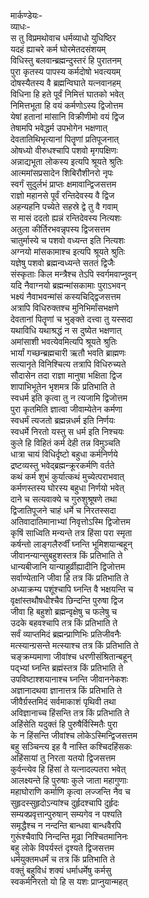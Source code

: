 मार्कण्डेयः-  
व्याधः-  
स तु विप्रमथोवाच धर्मव्याधो युधिष्ठिर  
यदहं ह्याचरे कर्म घोरमेतदसंशयम्  
विधिस्तु बलवान्ब्रह्मन्दुस्तरं हि पुरातनम्  
पुरा कृतस्य पापस्य कर्मदोषो भवत्ययम्  
दोषस्यैतस्य वै ब्रह्मन्विघाते यत्नवानहम्  
विधिना हि हते पूर्वं निमित्तं घातको भवेत्  
निमित्तभूता हि वयं कर्मणोऽस्य द्विजोत्तम  
येषां हतानां मांसानि विक्रीणीमो वयं द्विज  
तेषामपि भवेद्धर्म उपभोगेन भक्षणात्  
देवतातिथिभृत्यानां पितॄणां प्रतिपूजनात्  
ओषध्यो वीरुधश्चापि पशवो मृगपक्षिणः  
अन्नाद्यभूता लोकस्य इत्यपि श्रूयते श्रुतिः  
आत्ममांसप्रसादेन शिबिरौशीनरो नृपः  
स्वर्गं सुदुर्लभं प्राप्तः क्षमावान्द्विजसत्तम  
राज्ञो महानसे पूर्वं रन्तिदेवस्य वै द्विज  
अहन्यहनि पच्येते सहस्रे द्वे तु वै गवाम्  
स मासं ददतो ह्यन्नं रन्तिदेवस्य नित्यशः  
अतुला कीर्तिरभवन्नृपस्य द्विजसत्तम  
चातुर्मास्ये च पशवो वध्यन्त इति नित्यशः  
अग्नयो मांसकामाश्च इत्यपि श्रूयते श्रुतिः  
यज्ञेषु पशवो ब्रह्मन्वध्यन्ते सततं द्विजैः  
संस्कृताः किल मन्त्रैश्च तेऽपि स्वर्गमवाप्नुवन्  
यदि नैवाग्नयो ब्रह्मन्मांसकामाः पुराऽभवन्  
भक्ष्यं नैवाभवन्मांसं कस्यचिद्द्विजसत्तम  
अत्रापि विधिरुक्तश्च मुनिभिर्मांसभक्षणे  
देवतानां पितॄणां च भुङ्क्ते दत्त्वा तु यस्सदा  
यथाविधि यथाश्रद्धं न स दुष्येत भक्षणात्  
अमांसाशी भवत्येवमित्यपि श्रूयते श्रुतिः  
भार्यां गच्छन्ब्रह्मचारी ऋतौ भवति ब्राह्मणः  
सत्यानृते विनिश्चित्य तत्रापि विधिरुच्यते  
सौदासेन तदा राज्ञा मानुषा भक्षिता द्विज  
शापाभिभूतेन भृशमत्र किं प्रतिभाति ते  
स्वधर्म इति कृत्वा तु न त्यजामि द्विजोत्तम  
पुरा कृतमिति ज्ञात्वा जीवाम्येतेन कर्मणा  
स्वधर्मं त्यजतो ब्रह्मन्नधर्म इति निर्णयः  
स्वधर्मे निरतो यस्तु स धर्म इति निश्चयः  
कुले हि विहितं कर्म देही तन्न विमुञ्चति  
धात्रा चायं विधिर्दृष्टो बहुधा कर्मनिर्णये  
द्रष्टव्यस्तु भवेद्ब्रह्मन्क्रूरकर्मणि वर्तते  
कथं कर्म शुभं कुर्यात्कथं मुच्येत्पराभवात्  
कर्मणस्तस्य घोरस्य बहुधा निर्णयो भवेत्  
दाने च सत्यवाक्ये च गुरुशुश्रूषणे तथा  
द्विजातिपूजने चाहं धर्मे च निरतस्सदा  
अतिवादातिमानाभ्यां निवृत्तोऽस्मि द्विजोत्तम  
कृषिं साध्विति मन्यन्ते तत्र हिंसा परा स्मृता  
कर्षन्तो लाङ्गलैरुर्वीं घ्नन्ति भूमिशयान्बहून्  
जीवानन्यान्सुबहुशस्तत्र किं प्रतिभाति ते  
धान्यबीजानि यान्याहुर्व्रीह्यादीनि द्विजोत्तम  
सर्वाण्येतानि जीवा हि तत्र किं प्रतिभाति ते  
अध्याक्रम्य पशूंश्चापि घ्नन्ति वै भक्षयन्ति च  
वृक्षांस्तथौषधीश्चैव छिन्दन्ति पुरुषा द्विज  
जीवा हि बहुशो ब्रह्मन्वृक्षेषु च फलेषु च  
उदके बहवश्चापि तत्र किं प्रतिभाति ते  
सर्वं व्याप्तमिदं ब्रह्मन्प्राणिभिः प्रतिजीवनैः  
मत्स्यान्ग्रसन्ते मत्स्याश्च तत्र किं प्रतिभाति ते  
चङ्क्रम्यमाणा जीवांश्च धरणीसंश्रितान्बहून्  
पद्भ्यां घ्नन्ति ब्रह्मंस्तत्र किं प्रतिभाति ते  
उपविष्टाश्शयानाश्च घ्नन्ति जीवाननेकशः  
अज्ञानादथवा ज्ञानात्तत्र किं प्रतिभाति ते  
जीवैर्ग्रस्तमिदं सर्वमाकाशं पृथिवी तथा  
अविज्ञानाच्च हिंसन्ति तत्र किं प्रतिभाति ते  
अहिंसेति यदुक्तं हि पुरुषैर्विस्मितैः पुरा  
के न हिंसन्ति जीवांश्च लोकेऽस्मिन्द्विजसत्तम  
बहु सञ्चिन्त्य इह वै नास्ति कश्चिदहिंसकः  
अहिंसायां तु निरता यतयो द्विजसत्तम  
कुर्वन्त्येव हि हिंसां ते यत्नादल्पतरा भवेत्  
आलक्ष्यन्ते हि पुरुषाः कुले जाता महागुणाः  
महाघोराणि कर्माणि कृत्वा लज्जन्ति नैव च  
सुहृदस्सुहृदोऽन्यांश्च दुर्हृदश्चापि दुर्हृदः  
सम्यक्प्रवृत्तान्पुरुषान् सम्यगेव न पश्यति  
समृद्धैश्च न नन्दन्ति बान्धवा बान्धवैरपि  
गुरूंश्चैवापि निन्दन्ति मूढा निश्चितमानिनः  
बहु लोके विपर्यस्तं दृश्यते द्विजसत्तम  
धर्मयुक्तमधर्मं च तत्र किं प्रतिभाति ते  
वक्तुं बहुविधं शक्यं धर्माधर्मेषु कर्मसु  
स्वकर्मनिरतो यो हि स यशः प्राप्नुयान्महत्  

